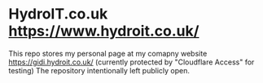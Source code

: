# HydroIT.co.uk  https://www.hydroit.co.uk/
This repo stores my personal page at my  comapny website https://gidi.hydroit.co.uk/ (currently protected by "Cloudflare Access" for testing)
The repository intentionally left publicly open.

